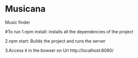 # Musicana
Music finder 

#To run 
   1.npm install:
    installs all the dependencies of the project
	
   2.npm start:
    Builds the project and runs the server
	
   3.Access it in the bowser on Url http://localhost:8080/
	
	